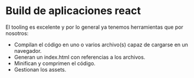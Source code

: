 # Build de aplicaciones react
El tooling es excelente y por lo general ya tenemos herramientas que por nosotros:
- Compilan el código en uno o varios archivo(s) capaz de cargarse en un navegador.
- Generan un index.html con referencias a los archivos.
- Minifican y comprimen el código.
- Gestionan los assets.